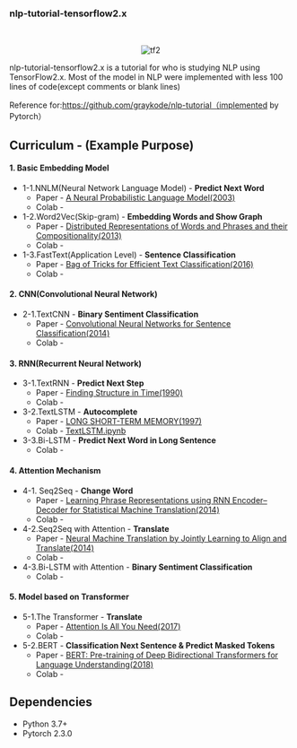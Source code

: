 ### nlp-tutorial-tensorflow2.x

​	<center>![tf2](https://cdn.jsdelivr.net/gh/Okiii-lh/images/img/tf2-20210705145821081.png)</center>

nlp-tutorial-tensorflow2.x is a tutorial for who is studying NLP using TensorFlow2.x. Most of the model in NLP were implemented with less 100 lines of code(except comments or blank lines)

Reference for:https://github.com/graykode/nlp-tutorial（implemented by Pytorch）

## Curriculum - (Example Purpose)

#### 1. Basic Embedding Model

- 1-1.NNLM(Neural Network Language Model) - **Predict Next Word**
  - Paper - [A Neural Probabilistic Language Model(2003)](http://www.jmlr.org/papers/volume3/bengio03a/bengio03a.pdf)
  - Colab - 
- 1-2.Word2Vec(Skip-gram) - **Embedding Words and Show Graph**
  - Paper - [Distributed Representations of Words and Phrases and their Compositionality(2013)](https://papers.nips.cc/paper/5021-distributed-representations-of-words-and-phrases-and-their-compositionality.pdf)
  - Colab -
- 1-3.FastText(Application Level) - **Sentence Classification**
  - Paper - [Bag of Tricks for Efficient Text Classification(2016)](https://arxiv.org/pdf/1607.01759.pdf)
  - Colab - 

#### 2. CNN(Convolutional Neural Network)

- 2-1.TextCNN - **Binary Sentiment Classification**
  - Paper - [Convolutional Neural Networks for Sentence Classification(2014)](http://www.aclweb.org/anthology/D14-1181)
  - Colab - 

#### 3. RNN(Recurrent Neural Network)

- 3-1.TextRNN - **Predict Next Step**
  - Paper - [Finding Structure in Time(1990)](http://psych.colorado.edu/~kimlab/Elman1990.pdf)
  - Colab - 
- 3-2.TextLSTM - **Autocomplete**
  - Paper - [LONG SHORT-TERM MEMORY(1997)](https://www.bioinf.jku.at/publications/older/2604.pdf)
  - Colab - [TextLSTM.ipynb](https://colab.research.google.com/github/graykode/nlp-tutorial/blob/master/3-2.TextLSTM/TextLSTM.ipynb)
- 3-3.Bi-LSTM - **Predict Next Word in Long Sentence**
  - Colab - 

#### 4. Attention Mechanism

- 4-1. Seq2Seq - **Change Word**
  - Paper - [Learning Phrase Representations using RNN Encoder–Decoder for Statistical Machine Translation(2014)](https://arxiv.org/pdf/1406.1078.pdf)
  - Colab - 
- 4-2.Seq2Seq with Attention - **Translate**
  - Paper - [Neural Machine Translation by Jointly Learning to Align and Translate(2014)](https://arxiv.org/abs/1409.0473)
  - Colab - 
- 4-3.Bi-LSTM with Attention - **Binary Sentiment Classification**
  - Colab - 

#### 5. Model based on Transformer

- 5-1.The Transformer - **Translate**
  - Paper - [Attention Is All You Need(2017)](https://arxiv.org/abs/1706.03762)
  - Colab - 
- 5-2.BERT - **Classification Next Sentence & Predict Masked Tokens**
  - Paper - [BERT: Pre-training of Deep Bidirectional Transformers for Language Understanding(2018)](https://arxiv.org/abs/1810.04805)
  - Colab - 

## Dependencies

- Python 3.7+
- Pytorch 2.3.0

## 